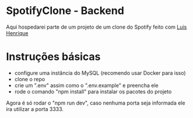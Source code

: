 # SpotifyClone - Backend
Aqui hospedarei parte de um projeto de um clone do Spotify feito com [Luis Henrique](https://github.com/L-hso)

# Instruções básicas
- configure uma instância do MySQL (recomendo usar Docker para isso)
- clone o repo
- crie um ".env" assim como o ".env.example" e preencha ele
- rode o comando "npm install" para instalar os pacotes do projeto

Agora é só rodar o "npm run dev", caso nenhuma porta seja informada ele ira utilizar a porta 3333.